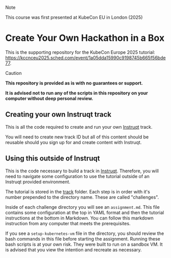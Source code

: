> [!NOTE]
> This course was first presented at KubeCon EU in London (2025)

# Create Your Own Hackathon in a Box

This is the supporting repository for the KubeCon Europe 2025 tutorial: https://kccnceu2025.sched.com/event/1a05dda15990c9198745b665f56bde77.


> [!CAUTION]
> 
> **This repository is provided as is with no guarantees or support.**
> 
> **It is advised not to run any of the scripts in this repository on your computer without deep personal review.**

## Creating your own Instruqt track

This is all the code required to create and run your own [Instruqt](https://instruqt.com/) track.

You will need to create new track ID but all of this content should be reusable should you sign up for and create content with Instruqt.

## Using this outside of Instruqt

This is the code necessary to build a track in [Instruqt](https://instruqt.com/). Therefore, you will need to navigate some configuration to use the tutorial outside of an Instruqt provided environment.

The tutorial is stored in the [track](./track/) folder. Each step is in order with it's number prepended to the directory name. These are called "challenges".

Inside of each challenge directory you will see an `assignment.md`. This file contains some configuration at the top in YAML format and then the tutorial instructions at the bottom in Markdown. You can follow this markdown instruction from any computer that meets the prerequisites.

If you see a `setup-kubernetes-vm` file in the directory, you should review the bash commands in this file before starting the assignment. Running these bash scripts is at your own risk. They were built to run on a sandbox VM. It is advised that you view the intention and recreate as necessary.
